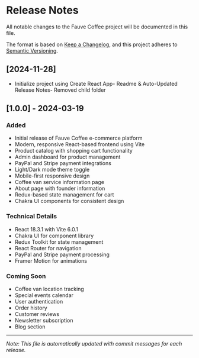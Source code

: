 # Release Notes

All notable changes to the Fauve Coffee project will be documented in this file.

The format is based on [Keep a Changelog](https://keepachangelog.com/en/1.0.0/),
and this project adheres to [Semantic Versioning](https://semver.org/spec/v2.0.0.html).


## [2024-11-28]
- Initialize project using Create React App- Readme & Auto-Updated Release Notes- Removed child folder
## [1.0.0] - 2024-03-19

### Added
- Initial release of Fauve Coffee e-commerce platform
- Modern, responsive React-based frontend using Vite
- Product catalog with shopping cart functionality
- Admin dashboard for product management
- PayPal and Stripe payment integrations
- Light/Dark mode theme toggle
- Mobile-first responsive design
- Coffee van service information page
- About page with founder information
- Redux-based state management for cart
- Chakra UI components for consistent design

### Technical Details
- React 18.3.1 with Vite 6.0.1
- Chakra UI for component library
- Redux Toolkit for state management
- React Router for navigation
- PayPal and Stripe payment processing
- Framer Motion for animations

### Coming Soon
- Coffee van location tracking
- Special events calendar
- User authentication
- Order history
- Customer reviews
- Newsletter subscription
- Blog section

---
*Note: This file is automatically updated with commit messages for each release.*
